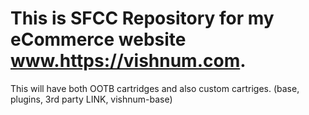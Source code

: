 # This is SFCC Repository for my eCommerce website www.https://vishnum.com.

This will have both OOTB cartridges and also custom cartriges. (base, plugins, 3rd party LINK, vishnum-base)
